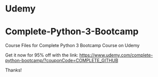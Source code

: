 # Udemy 

# Complete-Python-3-Bootcamp
Course Files for Complete Python 3 Bootcamp Course on Udemy


Get it now for 95% off with the link:
https://www.udemy.com/complete-python-bootcamp/?couponCode=COMPLETE_GITHUB

Thanks!

